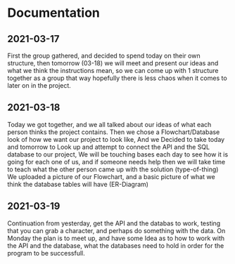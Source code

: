 # Documentation

## 2021-03-17
First the group gathered, and decided to spend today on their own structure, then tomorrow (03-18) we will meet and present our ideas and what we think the instructions mean, so we can come up with 1 structure together as a group that way hopefully there is less chaos when it comes to later on in the project.

## 2021-03-18
Today we got together, and we all talked about our ideas of what each person thinks the project contains. Then we chose a Flowchart/Database look of how we want our project to look like, And we Decided to take today and tomorrow to Look up and attempt to connect the API and the SQL database to our project, We will be touching bases each day to see how it is going for each one of us, and if someone needs help then we will take time to teach what the other person came up with the solution (type-of-thing) We uploaded a picture of our Flowchart, and a basic picture of what we think the database tables will have (ER-Diagram)

## 2021-03-19
Continuation from yesterday, get the API and the databas to work, testing that you can grab a character, and perhaps do something with the data. On Monday the plan is to meet up, and have some Idea as to how to work with the API and the database, what the databases need to hold in order for the program to be successfull.
